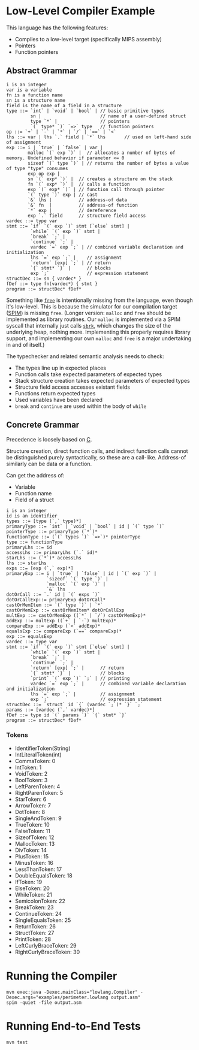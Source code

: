 # Low-Level Compiler Example #

This language has the following features:

- Compiles to a low-level target (specifically MIPS assembly)
- Pointers
- Function pointers

## Abstract Grammar ##

```
i is an integer
var is a variable
fn is a function name
sn is a structure name
field is the name of a field in a structure
type ::= `int` | `void` | `bool` | // basic primitive types
         sn |                      // name of a user-defined struct
         type `*` |                // pointers
         `(` type* `)` `=>` type   // function pointers
op ::= `+` | `-` | `*` | `/` | `==` | `<`
lhs ::= var | lhs `.` field | `*` lhs       // used on left-hand side of assignment
exp ::= i | `true` | `false` | var |
        malloc `(` exp `)` |  // allocates a number of bytes of memory. Undefined behavior if parameter <= 0
        sizeof `(` type `)` | // returns the number of bytes a value of type "type" consumes
        exp op exp |
        sn `(` exp* `)` |  // creates a structure on the stack
        fn `(` exp* `)` |  // calls a function
        exp `(` exp* `)` | // function call through pointer
        `(` type `)` exp | // cast
        `&` lhs |          // address-of data
        `&` fn  |          // address-of function
        `*` exp |          // dereference
        exp `.` field      // structure field access
vardec ::= type var
stmt ::= `if` `(` exp `)` stmt [`else` stmt] |
         `while` `(` exp `)` stmt |
         `break` `;` |
         `continue` `;` |
         vardec `=` exp `;` | // combined variable declaration and initialization
         lhs `=` exp `;` |    // assignment
         `return` [exp] `;` | // return
         `{` stmt* `}` |      // blocks
         exp `;`              // expression statement
structDec ::= sn { vardec* }
fDef ::= type fn(vardec*) { stmt }
program ::= structDec* fDef*
```

Something like [`free`](https://www.tutorialspoint.com/c_standard_library/c_function_free.htm) is intentionally missing from the language, even though it's low-level.
This is because the simulator for our compilation target ([SPIM](https://pages.cs.wisc.edu/~larus/spim.html)) is missing `free`.
(Longer version: `malloc` and `free` should be implemented as library routines.
  Our `malloc` is implemented via a SPIM syscall that internally just calls [`sbrk`](https://linux.die.net/man/2/sbrk), which changes the size of the underlying heap, nothing more.
  Implementing this properly requires library support, and implementing our own `malloc` and `free` is a major undertaking in and of itself.)

The typechecker and related semantic analysis needs to check:

- The types line up in expected places
- Function calls take expected parameters of expected types
- Stack structure creation takes expected parameters of expected types
- Structure field access accesses existant fields
- Functions return expected types
- Used variables have been declared
- `break` and `continue` are used within the body of `while`

## Concrete Grammar ##

Precedence is loosely based on [C](https://en.cppreference.com/w/c/language/operator_precedence).

Structure creation, direct function calls, and indirect function calls cannot be distinguished purely syntactically, so these are a call-like.
Address-of similarly can be data or a function.

Can get the address of:
- Variable
- Function name
- Field of a struct

```
i is an integer
id is an identifier
types ::= [type (`,` type)*]
primaryType ::= `int` | `void` | `bool` | id | `(` type `)`
pointerType ::= primaryType (`*`)*
functionType ::= (`(` types `)` `=>`)* pointerType
type ::= functionType
primaryLhs ::= id
accessLhs ::= primaryLhs (`.` id)*
starLhs ::= (`*`)* accessLhs
lhs ::= starLhs
exps ::= [exp (`,` exp)*]
primaryExp ::= i | `true` | `false` | id | `(` exp `)` |
               `sizeof` `(` type `)` |
               `malloc` `(` exp `)` |
               `&` lhs
dotOrCall ::= `.` id | `(` exps `)`
dotOrCallExp::= primaryExp dotOrCall*
castOrMemItem ::= `(` type `)` | `*`
castOrMemExp ::= castOrMemItem* dotOrCallExp
multExp ::= castOrMemExp ((`*` | `/`) castOrMemExp)*
addExp ::= multExp ((`+` | `-`) multExp)*
compareExp ::= addExp (`<` addExp)*
equalsExp ::= compareExp (`==` compareExp)*
exp ::= equalsExp
vardec ::= type var
stmt ::= `if` `(` exp `)` stmt [`else` stmt] |
         `while` `(` exp `)` stmt |
         `break` `;` |
         `continue` `;` |
         `return` [exp] `;` |      // return
         `{` stmt* `}` |           // blocks
         `print` `(` exp `)` `;` | // printing
         vardec `=` exp `;` |      // combined variable declaration and initialization
         lhs `=` exp `;` |         // assignment
         exp `;`                   // expression statement
structDec ::= `struct` id `{` (vardec `;`)* `}` `;`
params ::= [vardec (`,` vardec)*]
fDef ::= type id `(` params `)` `{` stmt* `}`
program ::= structDec* fDef*
```

### Tokens ###

- IdentifierToken(String)
- IntLiteralToken(int)
- CommaToken: 0
- IntToken: 1
- VoidToken: 2
- BoolToken: 3
- LeftParenToken: 4
- RightParenToken: 5
- StarToken: 6
- ArrowToken: 7
- DotToken: 8
- SingleAndToken: 9
- TrueToken: 10
- FalseToken: 11
- SizeofToken: 12
- MallocToken: 13
- DivToken: 14
- PlusToken: 15
- MinusToken: 16
- LessThanToken: 17
- DoubleEqualsToken: 18
- IfToken: 19
- ElseToken: 20
- WhileToken: 21
- SemicolonToken: 22
- BreakToken: 23
- ContinueToken: 24
- SingleEqualsToken: 25
- ReturnToken: 26
- StructToken: 27
- PrintToken: 28
- LeftCurlyBraceToken: 29
- RightCurlyBraceToken: 30

# Running the Compiler

```console
mvn exec:java -Dexec.mainClass="lowlang.Compiler" -Dexec.args="examples/perimeter.lowlang output.asm"
spim -quiet -file output.asm
```

# Running End-to-End Tests

```console
mvn test
```

